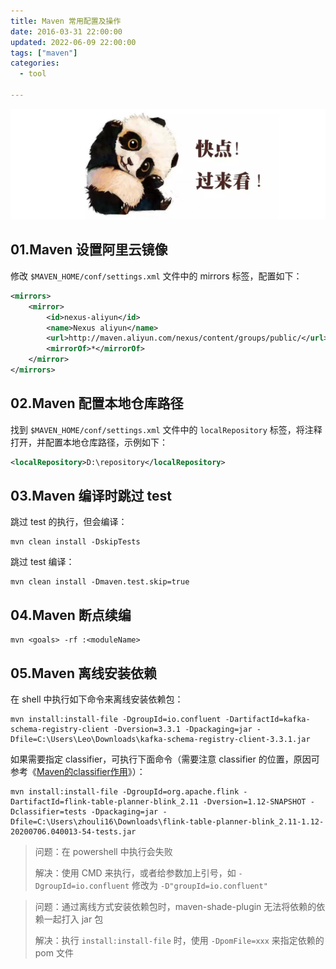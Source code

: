 ```yaml
---
title: Maven 常用配置及操作
date: 2016-03-31 22:00:00
updated: 2022-06-09 22:00:00
tags: ["maven"]
categories:
  - tool

---
```


![](https://raw.githubusercontent.com/zhoulii/figure-bed/main/fig/panda-banner-1.png)

<!-- more -->

## 01.Maven 设置阿里云镜像

修改 `$MAVEN_HOME/conf/settings.xml` 文件中的 mirrors 标签，配置如下：

```xml
<mirrors>
	<mirror>
		<id>nexus-aliyun</id>
		<name>Nexus aliyun</name>
		<url>http://maven.aliyun.com/nexus/content/groups/public/</url>
		<mirrorOf>*</mirrorOf>        
	</mirror>
</mirrors>
```

## 02.Maven 配置本地仓库路径

找到 `$MAVEN_HOME/conf/settings.xml` 文件中的 `localRepository` 标签，将注释打开，并配置本地仓库路径，示例如下：

```xml
<localRepository>D:\repository</localRepository>
```

## 03.Maven 编译时跳过 test

跳过 test 的执行，但会编译：

```shell
mvn clean install -DskipTests
```

跳过 test 编译：

```shell
mvn clean install -Dmaven.test.skip=true
```

## 04.Maven 断点续编

```shell
mvn <goals> -rf :<moduleName>
```

## 05.Maven 离线安装依赖

在 shell 中执行如下命令来离线安装依赖包：

```shell
mvn install:install-file -DgroupId=io.confluent -DartifactId=kafka-schema-registry-client -Dversion=3.3.1 -Dpackaging=jar -Dfile=C:\Users\Leo\Downloads\kafka-schema-registry-client-3.3.1.jar
```

如果需要指定 classifier，可执行下面命令（需要注意 classifier 的位置，原因可参考《[Maven的classifier作用](https://www.cnblogs.com/lnlvinso/p/10111328.html)》）：

```shell
mvn install:install-file -DgroupId=org.apache.flink -DartifactId=flink-table-planner-blink_2.11 -Dversion=1.12-SNAPSHOT -Dclassifier=tests -Dpackaging=jar -Dfile=C:\Users\zhouli16\Downloads\flink-table-planner-blink_2.11-1.12-20200706.040013-54-tests.jar
```

> 问题：在 powershell 中执行会失败
>
> 解决：使用 CMD 来执行，或者给参数加上引号，如 `-DgroupId=io.confluent` 修改为 `-D"groupId=io.confluent"`

> 问题：通过离线方式安装依赖包时，maven-shade-plugin 无法将依赖的依赖一起打入 jar 包
>
> 解决：执行 `install:install-file` 时，使用 `-DpomFile=xxx` 来指定依赖的 pom 文件









